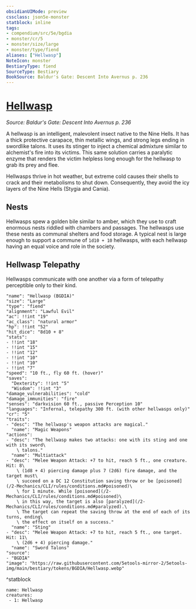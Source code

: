 ```yaml
---
obsidianUIMode: preview
cssclass: json5e-monster
statblock: inline
tags:
- compendium/src/5e/bgdia
- monster/cr/5
- monster/size/large
- monster/type/fiend
aliases: ["Hellwasp"]
NoteIcon: monster
BestiaryType: fiend
SourceType: Bestiary
BookSource: Baldur's Gate: Descent Into Avernus p. 236
---
```

# [Hellwasp](2-Mechanics/CLI/bestiary/fiend/hellwasp-bgdia.md)
*Source: Baldur's Gate: Descent Into Avernus p. 236*  

A hellwasp is an intelligent, malevolent insect native to the Nine Hells. It has a thick protective carapace, thin metallic wings, and strong legs ending in swordlike talons. It uses its stinger to inject a chemical admixture similar to alchemist's fire into its victims. This same solution carries a paralytic enzyme that renders the victim helpless long enough for the hellwasp to grab its prey and flee.

Hellwasps thrive in hot weather, but extreme cold causes their shells to crack and their metabolisms to shut down. Consequently, they avoid the icy layers of the Nine Hells (Stygia and Cania).

## Nests

Hellwasps spew a golden bile similar to amber, which they use to craft enormous nests riddled with chambers and passages. The hellwasps use these nests as communal shelters and food storage. A typical nest is large enough to support a commune of `1d10 + 10` hellwasps, with each hellwasp having an equal voice and role in the society.

## Hellwasp Telepathy

Hellwasps communicate with one another via a form of telepathy perceptible only to their kind.

```statblock
"name": "Hellwasp (BGDIA)"
"size": "Large"
"type": "fiend"
"alignment": "Lawful Evil"
"ac": !!int "19"
"ac_class": "natural armor"
"hp": !!int "52"
"hit_dice": "8d10 + 8"
"stats":
- !!int "18"
- !!int "15"
- !!int "12"
- !!int "10"
- !!int "10"
- !!int "7"
"speed": "10 ft., fly 60 ft. (hover)"
"saves":
  "Dexterity": !!int "5"
  "Wisdom": !!int "3"
"damage_vulnerabilities": "cold"
"damage_immunities": "fire"
"senses": "darkvision 60 ft., passive Perception 10"
"languages": "Infernal, telepathy 300 ft. (with other hellwasps only)"
"cr": "5"
"traits":
- "desc": "The hellwasp's weapon attacks are magical."
  "name": "Magic Weapons"
"actions":
- "desc": "The hellwasp makes two attacks: one with its sting and one with its sword\
    \ talons."
  "name": "Multiattack"
- "desc": "Melee Weapon Attack: +7 to hit, reach 5 ft., one creature. Hit: 8\
    \ (1d8 + 4) piercing damage plus 7 (2d6) fire damage, and the target must\
    \ succeed on a DC 12 Constitution saving throw or be [poisoned](/2-Mechanics/CLI/rules/conditions.md#poisoned)\
    \ for 1 minute. While [poisoned](/2-Mechanics/CLI/rules/conditions.md#poisoned)\
    \ in this way, the target is also [paralyzed](/2-Mechanics/CLI/rules/conditions.md#paralyzed).\
    \ The target can repeat the saving throw at the end of each of its turns, ending\
    \ the effect on itself on a success."
  "name": "Sting"
- "desc": "Melee Weapon Attack: +7 to hit, reach 5 ft., one target. Hit: 11\
    \ (2d6 + 4) piercing damage."
  "name": "Sword Talons"
"source":
- "BGDIA"
"image": "https://raw.githubusercontent.com/5etools-mirror-2/5etools-img/main/bestiary/tokens/BGDIA/Hellwasp.webp"
```
^statblock

```encounter-table
name: Hellwasp
creatures:
 - 1: Hellwasp
```